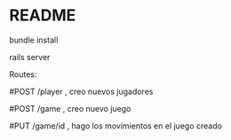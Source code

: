 # README

bundle install

rails server

Routes:

#POST /player , creo nuevos jugadores

#POST /game , creo nuevo juego

#PUT /game/id , hago los movimientos en el juego creado

